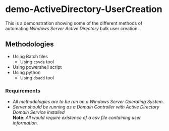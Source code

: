 # demo-ActiveDirectory-UserCreation

This is a demonstration showing some of the different methods of automating *Windows Server Active Directory* bulk user creation.

## Methodologies

- Using Batch files
  - Using `csvde` tool
- Using powershell script
- Using python
  - Using `dsadd` tool

### Requirements

- *All methodologies are to be run on a Windows Server Operating System.*
- *Server should be running as a Domain Controller with Active Directory Domain Service installed*  
**Note**: *All would require existence of a csv file containing user information.*
